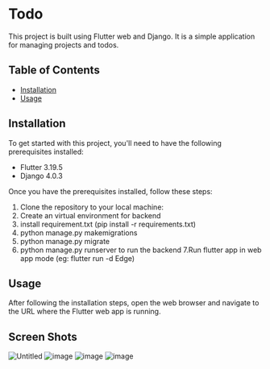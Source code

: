 # Todo

This project is built using Flutter web and Django. It is a simple application for managing projects and todos.

## Table of Contents

- [Installation](#installation)
- [Usage](#usage)

## Installation

To get started with this project, you'll need to have the following prerequisites installed:

- Flutter 3.19.5
- Django 4.0.3

Once you have the prerequisites installed, follow these steps:

1. Clone the repository to your local machine:
2. Create an virtual environment for backend
3. install requirement.txt (pip install -r requirements.txt)
4. python manage.py makemigrations
5. python manage.py migrate
6. python manage.py runserver to run the backend
7.Run flutter app in web app mode (eg: flutter run -d Edge)

## Usage

After following the installation steps, open the web browser and navigate to the URL where the Flutter web app is running.

## Screen Shots

![Untitled](https://github.com/Ajn7/Todo/assets/109603924/e48e69dd-cfd4-4943-b5e6-abcdcf2a74d5)
![image](https://github.com/Ajn7/Todo/assets/109603924/35423588-bb3b-4136-a893-3c284b204e16)
![image](https://github.com/Ajn7/Todo/assets/109603924/c8ff61c2-05a0-47e5-acea-a74e1ad25d81)
![image](https://github.com/Ajn7/Todo/assets/109603924/8d19daa9-1891-4b89-aea0-968ef9c568a0)





   
